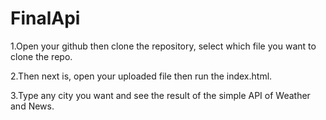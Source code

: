 # FinalApi
1.Open your github then clone the repository, select which file you want to clone the repo.

2.Then next is, open your uploaded file then run the index.html.

3.Type any city you want and see the result of the simple API of Weather and News.
